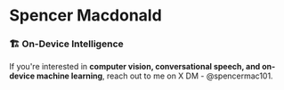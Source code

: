 # Spencer Macdonald

### 🏗️ On-Device Intelligence  

If you're interested in **computer vision, conversational speech, and on-device machine learning**, reach out to me on X DM - @spencermac101. 

